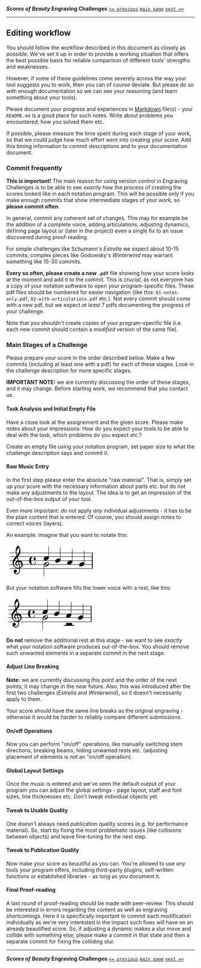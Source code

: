 **_Scores of Beauty_ Engraving Challenges**
[`<= previous`](4-learning-git.md)
[`main page`](README.md)
[`next =>`](6-collaboration.md)

-------------------------------------------


Editing workflow
----------------

You should follow the workflow described in this document as closely as
possible. We've set it up in order to provide a working situation that
offers the best possible basis for reliable comparison of different tools'
strengths and weaknesses.

However, if some of these guidelines come severely across the way your
tool suggests you to work, then you can of course deviate. But please
do so with enough documentation so we can see your reasoning (and learn
something about your tools).

Please document your progress and experiences in
[Markdown](miscellaneous.md#what-are-md-files)
file(s) - your `README.md` is a good place for such notes.
Write about problems you encountered, how you solved them etc.

If possible, please measure the time spent during each stage of your work,
so that we could judge how much effort went into creating your score.
Add this timing information to commit descriptions and to your
documentation document.


### Commit frequently

**This is important!**
The main reason for using version control in Engraving Challenges
is to be able to see _exactly_ how the process of creating the scores
looked like in each notation program.  This will be possible only
if you make enough commits that show intermediate stages of your work,
so **please commit often**.

<!-- Use this somewhere?
Please commit very often. We're particularly interested in the detailed
documentation of the progress, therefore we need this information.
-->

In general, commit any coherent set of changes.  This may for example
be the addition of a complete voice, adding articulations, adjusting
dynamics, defining page layout or (later in the project) even a single
fix to an issue discovered during proof-reading.

For simple challenges like Schumann's _Estrella_ we expect about
10-15 commits; complex pieces like Godowsky's _Winterwind_ may
warrant something like 15-30 commits.

**Every so often, please create a new `.pdf`** file showing how your score looks
at the moment and add it to the commit.  This is _crucial_, as not everyone
has a copy of your notation software to open your program-specific files.
These pdf files should be numbered for easier navigation
(like this: `01-notes-only.pdf`, `02-with-articulations.pdf` etc.).
Not every commit should come with a new pdf, but we expect _at least_
7 pdfs documenting the progress of your challenge.

Note that you _shouldn't_ create copies of your program-specific file
(i.e. each new commit should contain a _modified_ version of the same file).


### Main Stages of a Challenge

Please prepare your score in the order described below.  Make a few commits
(including at least one with a pdf) for each of these stages.  Look in the
challenge description for more specific stages.

**IMPORTANT NOTE:** we are currently discussing the order of these stages,
and it may change.  Before starting work, we recommend that you contact us.

#### Task Analysis and Initial Empty File

Have a close look at the assignement and the given score. Please make
notes about your impressions: How do you expect your tools to be able
to deal with the task, which problems do you expect etc.?

Create an empty file using your notation program, set paper size to what
the challenge description says and commit it.

#### Raw Music Entry

In the first step please enter the absolute "raw material". That is,
simply set up your score with the necessary information about parts etc.
but do *not* make any adjustments to the layout.  The idea is to get
an impression of the out-of-the-box output of your tool.

Even more important: *do not* apply *any* individual adjustments -
it has to be the plain content that is entered.  Of course, you should
assign notes to correct voices (layers).

An example: imagine that you want to notate this:

![notation you want to write](rests-example-1.png)

But your notation software fills the lower voice with a rest, like this:

![notation your software produces](rests-example-2.png)

**Do not** remove the additional rest at this stage - we want to see _exactly_
what your notation software produces out-of-the-box.  You should remove such
unwanted elements in a separate commit in the next stage.

<!--
#### Proof-reading / Peer review

Now the entered music should be proof-read. We can't prescribe too
specific workflows for this phase because they might differ between
the used tools. The only thing we require this to be done through
peer-review. That is, someone else has to proof-read the score. It is
up to you if you find a usable Git based solution or if you send a
printout by postal mail, just do it collaboratively and make notes
about your solutions.

Janek's comment:
I think we don't want to proof-read at this stage, because we actually
would *like* to see a few errors and the impact that fixing them makes
on a beautified score.  Maybe we should ask to introduce errors on purpose?

e.g. one pitch in wrong octave, one missing accidental,
one missing long slur...
-->

#### Adjust Line Breaking

**Note:** we are currently discussing this point and the order of the
next points; it may change in the near future.
Also, this was introduced after the first two challenges (_Estrella_ and _Winterwind_),
so it doesn't necessarily apply to them.

Your score should have the same line breaks as the original engraving -
otherwise it would be harder to reliably compare different submissions.

#### On/off Operations

Now you can perform "on/off" operations, like manually switching stem
directions, breaking beams, hiding unwanted rests etc. (adjusting
placement of elements is *not* an "on/off operation).

#### Global Layout Settings

Once the music is entered and we've seen the default output of your
program you can adjust the global settings - page layout, staff and
font sizes, line thicknesses etc.  Don't tweak individual objects yet.

#### Tweak to Usable Quality

One doesn't always need publication quality scores (e.g. for performance
material). So, start by fixing the most problematic issues (like collisions
between objects) and leave fine-tuning for the next step.

#### Tweak to Publication Quality

Now make your score as beautiful as you can. You're allowed to use *any*
tools your program offers, including third-party plugins, self-written
functions or established libraries - as long as you document it.

#### Final Proof-reading

A last round of proof-reading should be made with peer-review.
This should be interested in errors regarding the content as well as
engraving shortcomings. Here it is specifically important to commit
each modification individually as we're very interested in the impact
such fixes will have on an already beautified score.
So, if adjusting a dynamic makes a slur move and collide with something else,
please make a commit in that state and then a separate commit for fixing
the colliding slur.



-------------------------------------------
**_Scores of Beauty_ Engraving Challenges**
[`<= previous`](4-learning-git.md)
[`main page`](README.md)
[`next =>`](6-collaboration.md)
